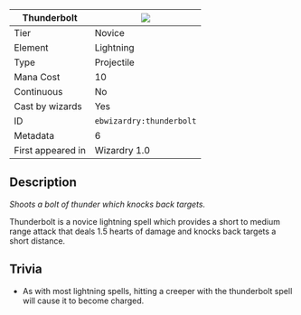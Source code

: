 | Thunderbolt |![](https://github.com/Electroblob77/Wizardry/blob/1.12.2/src/main/resources/assets/ebwizardry/textures/spells/thunderbolt.png)|
|---|---|
| Tier | Novice |
| Element | Lightning |
| Type | Projectile |
| Mana Cost | 10 |
| Continuous | No |
| Cast by wizards | Yes |
| ID | `ebwizardry:thunderbolt` |
| Metadata | 6 |
| First appeared in | Wizardry 1.0 |
## Description
_Shoots a bolt of thunder which knocks back targets._

Thunderbolt is a novice lightning spell which provides a short to medium range attack that deals 1.5 hearts of damage and knocks back targets a short distance.

## Trivia
- As with most lightning spells, hitting a creeper with the thunderbolt spell will cause it to become charged.